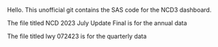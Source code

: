 Hello. This unofficial git contains the SAS code for the NCD3 dashboard.

The file titled NCD 2023 July Update Final is for the annual data

The file titled lwy 072423 is for the quarterly data